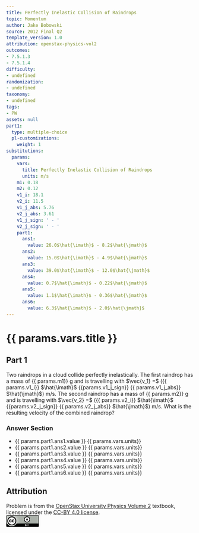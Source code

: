 ```yaml
---
title: Perfectly Inelastic Collision of Raindrops
topic: Momentum
author: Jake Bobowski
source: 2012 Final Q2
template_version: 1.0
attribution: openstax-physics-vol2
outcomes:
- 7.5.1.3
- 7.5.1.4
difficulty:
- undefined
randomization:
- undefined
taxonomy:
- undefined
tags:
- PW
assets: null
part1:
  type: multiple-choice
  pl-customizations:
    weight: 1
substitutions:
  params:
    vars:
      title: Perfectly Inelastic Collision of Raindrops
      units: m/s
    m1: 0.18
    m2: 0.12
    v1_i: 18.1
    v2_i: 11.5
    v1_j_abs: 5.76
    v2_j_abs: 3.61
    v1_j_sign: ' - '
    v2_j_sign: ' - '
    part1:
      ans1:
        value: 26.0$\hat{\imath}$ - 8.2$\hat{\jmath}$
      ans2:
        value: 15.0$\hat{\imath}$ - 4.9$\hat{\jmath}$
      ans3:
        value: 39.0$\hat{\imath}$ - 12.0$\hat{\jmath}$
      ans4:
        value: 0.7$\hat{\imath}$ - 0.22$\hat{\jmath}$
      ans5:
        value: 1.1$\hat{\imath}$ - 0.36$\hat{\jmath}$
      ans6:
        value: 6.3$\hat{\imath}$ - 2.0$\hat{\jmath}$
---
```

# {{ params.vars.title }}
## Part 1

Two raindrops in a cloud collide perfectly inelastically. The first raindrop has a mass of {{ params.m1}} g and is travelling with $\vec{v_1} =$ ({{ params.v1_i}} $\hat{\imath}$ {{params.v1_j_sign}} {{ params.v1_j_abs}} $\hat{\jmath}$) m/s. The second raindrop has a mass of {{ params.m2}} g and is travelling with $\vec{v_2} =$ ({{ params.v2_i}} $\hat{\imath}$ {{params.v2_j_sign}} {{ params.v2_j_abs}} $\hat{\jmath}$) m/s. What is the resulting velocity of the combined raindrop?

### Answer Section

- {{ params.part1.ans1.value }} {{ params.vars.units}}
- {{ params.part1.ans2.value }} {{ params.vars.units}}
- {{ params.part1.ans3.value }} {{ params.vars.units}}
- {{ params.part1.ans4.value }} {{ params.vars.units}}
- {{ params.part1.ans5.value }} {{ params.vars.units}}
- {{ params.part1.ans6.value }} {{ params.vars.units}}

## Attribution

Problem is from the [OpenStax University Physics Volume 2](https://openstax.org/details/books/university-physics-volume-2) textbook, licensed under the [CC-BY 4.0 license](https://creativecommons.org/licenses/by/4.0/).<br>![Image representing the Creative Commons 4.0 BY license.](https://raw.githubusercontent.com/firasm/bits/master/by.png)